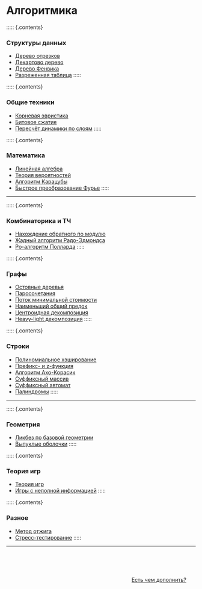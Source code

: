 # Алгоритмика

::::: {.contents}
### Структуры данных

* [Дерево отрезков](https://algorithmica.org/ru/segtree)
* [Декартово дерево](https://algorithmica.org/ru/treap)
* [Дерево Фенвика](https://algorithmica.org/ru/fenwick)
* [Разреженная таблица](https://algorithmica.org/ru/sparse-table)
:::::

::::: {.contents}
### Общие техники

* [Корневая эвристика](https://algorithmica.org/ru/sqrt)
* [Битовое сжатие](https://algorithmica.org/ru/bitset)
* [Пересчёт динамики по слоям](https://algorithmica.org/ru/dp-optimizations)
:::::

::::: {.contents}
### Математика

* [Линейная алгебра](https://algorithmica.org/ru/linalg)
* [Теория вероятностей](https://algorithmica.org/ru/probability)
* [Алгоритм Карацубы](https://algorithmica.org/ru/karatsuba)
* [Быстрое преобразование Фурье](https://algorithmica.org/ru/fft)
:::::

---

::::: {.contents}
### Комбинаторика и ТЧ

* [Нахождение обратного по модулю](https://algorithmica.org/ru/reciprocal)
* [Жадный алгоритм Радо-Эдмондса](https://algorithmica.org/ru/matroid)
* [Ро-алгоритм Полларда](https://algorithmica.org/ru/pollard)
:::::

::::: {.contents}
### Графы

* [Остовные деревья](https://algorithmica.org/ru/mst)
* [Паросочетания](https://algorithmica.org/ru/matching)
* [Поток минимальной стоимости](https://algorithmica.org/ru/mincost-maxflow)
* [Наименьший общий предок](https://algorithmica.org/ru/lca)
* [Центроидная декомпозиция](https://algorithmica.org/ru/centroid)
* [Heavy-light декомпозиция](https://algorithmica.org/ru/hld)
:::::

::::: {.contents}
### Строки

* [Полиномиальное хэширование](https://algorithmica.org/ru/hashing)
* [Префикс- и z-функция](https://algorithmica.org/ru/string-searching)
* [Алгоритм Ахо-Корасик](https://algorithmica.org/ru/aho-corasick)
* [Суффиксный массив](https://algorithmica.org/ru/suffix-array)
* [Суффиксный автомат](https://algorithmica.org/ru/suffix-automaton)
* [Палиндромы](https://algorithmica.org/ru/palindromes)
:::::

---

::::: {.contents}
### Геометрия

* [Ликбез по базовой геометрии](https://algorithmica.org/ru/geometry)
* [Выпуклые оболочки](https://algorithmica.org/ru/convex-hulls)
:::::

::::: {.contents}
### Теория игр

* [Теория игр](https://algorithmica.org/ru/games)
* [Игры с неполной информацией](https://algorithmica.org/ru/imperfect-information)
:::::

::::: {.contents}
### Разное

* [Метод отжига](https://algorithmica.org/ru/annealing)
* [Стресс-тестирование](https://algorithmica.org/ru/stress-test)
:::::

---

<div style='margin-top: 80px; margin-right: 25px; text-align: right'>
<a href='https://github.com/algorithmica-org/articles'>Есть чем дополнить?</a>
</div>
